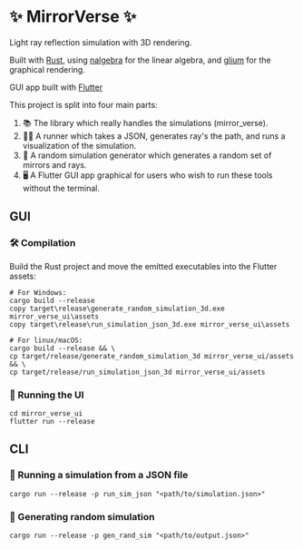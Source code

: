 # ✨ MirrorVerse ✨

Light ray reflection simulation with 3D rendering.

Built with [Rust](https://www.rust-lang.org/), using [nalgebra](https://nalgebra.org/) for the linear algebra, and [glium](https://github.com/glium/glium) for the graphical rendering.

GUI app built with [Flutter](https://flutter.dev/)

This project is split into four main parts:

1. 📚 The library which really handles the simulations (mirror_verse).
2. 🏃‍♂️ A runner which takes a JSON, generates ray's the path, and runs a visualization of the simulation.
3. 🔀 A random simulation generator which generates a random set of mirrors and rays.
4. 🖥️ A Flutter GUI app graphical for users who wish to run these tools without the terminal.

## GUI

### 🛠️ Compilation

Build the Rust project and move the emitted executables into the Flutter assets:

```shell
# For Windows:
cargo build --release
copy target\release\generate_random_simulation_3d.exe mirror_verse_ui\assets
copy target\release\run_simulation_json_3d.exe mirror_verse_ui\assets

# For linux/macOS:
cargo build --release && \
cp target/release/generate_random_simulation_3d mirror_verse_ui/assets && \
cp target/release/run_simulation_json_3d mirror_verse_ui/assets
```

### 🚀 Running the UI

```shell
cd mirror_verse_ui
flutter run --release
```

## CLI

### 🔬 Running a simulation from a JSON file

```shell
cargo run --release -p run_sim_json "<path/to/simulation.json>"
```

### 🔄 Generating random simulation

```shell
cargo run --release -p gen_rand_sim "<path/to/output.json>"
```
